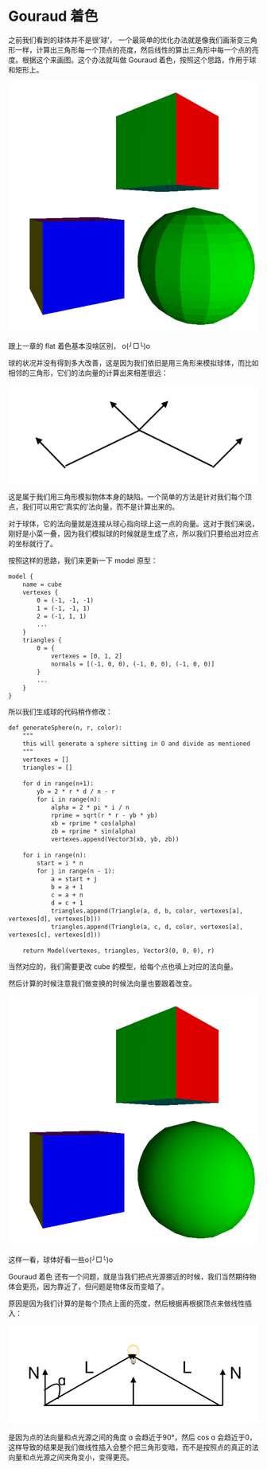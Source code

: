 # Gouraud 着色

之前我们看到的球体并不是很‘球’， 一个最简单的优化办法就是像我们画渐变三角形一样，计算出三角形每一个顶点的亮度，然后线性的算出三角形中每一个点的亮度。根据这个来画图。这个办法就叫做 Gouraud 着色，按照这个思路，作用于球和矩形上。

![](images/raster14.png)


跟上一章的 flat 着色基本没啥区别， o(╯□╰)o

球的状况并没有得到多大改善，这是因为我们依旧是用三角形来模拟球体，而比如相邻的三角形，它们的法向量的计算出来相差很远：

![](images/adj_triangle.png)

这是属于我们用三角形模拟物体本身的缺陷。一个简单的方法是针对我们每个顶点，我们可以用它‘真实的’法向量，而不是计算出来的。

对于球体，它的法向量就是连接从球心指向球上这一点的向量。这对于我们来说，刚好是小菜一叠，因为我们模拟球的时候就是生成了点，所以我们只要给出对应点的坐标就行了。

按照这样的思路，我们来更新一下 model 原型：

```
model {
    name = cube
    vertexes {
        0 = (-1, -1, -1)
        1 = (-1, -1, 1)
        2 = (-1, 1, 1)
        ...
	}
	triangles {
		0 = {
			vertexes = [0, 1, 2]
			normals = [(-1, 0, 0), (-1, 0, 0), (-1, 0, 0)]
		}
		... 
	}
}
```

所以我们生成球的代码稍作修改：


```
def generateSphere(n, r, color):
    """
    this will generate a sphere sitting in O and divide as mentioned
    """
    vertexes = []
    triangles = []

    for d in range(n+1):
        yb = 2 * r * d / n - r
        for i in range(n):
            alpha = 2 * pi * i / n 
            rprime = sqrt(r * r - yb * yb)
            xb = rprime * cos(alpha)
            zb = rprime * sin(alpha)
            vertexes.append(Vector3(xb, yb, zb))

    for i in range(n):
        start = i * n
        for j in range(n - 1):
            a = start + j
            b = a + 1
            c = a + n 
            d = c + 1
            triangles.append(Triangle(a, d, b, color, vertexes[a], vertexes[d], vertexes[b]))
            triangles.append(Triangle(a, c, d, color, vertexes[a], vertexes[c], vertexes[d]))

    return Model(vertexes, triangles, Vector3(0, 0, 0), r)
```

当然对应的，我们需要更改 cube 的模型，给每个点也填上对应的法向量。

然后计算的时候注意我们做变换的时候法向量也要跟着改变。

![](images/raster15.png)

这样一看，球体好看一些o(╯□╰)o 

Gouraud 着色 还有一个问题，就是当我们把点光源挪近的时候，我们当然期待物体会更亮，因为靠近了，但问题是物体反而变暗了。

原因是因为我们计算的是每个顶点上面的亮度，然后根据再根据顶点来做线性插入：

![](images/point_light_dark.png)


是因为点的法向量和点光源之间的角度 ɑ 会趋近于90°，然后 cos ɑ 会趋近于0，这样导致的结果是我们做线性插入会整个把三角形变暗，而不是按照点的真正的法向量和点光源之间夹角变小，变得更亮。







